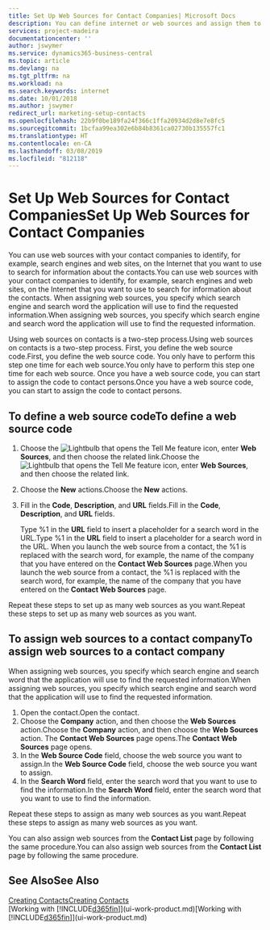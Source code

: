 ```yaml
---
title: Set Up Web Sources for Contact Companies| Microsoft Docs
description: You can define internet or web sources and assign them to a contact company to help identify how you want to search for information about your contacts.
services: project-madeira
documentationcenter: ''
author: jswymer
ms.service: dynamics365-business-central
ms.topic: article
ms.devlang: na
ms.tgt_pltfrm: na
ms.workload: na
ms.search.keywords: internet
ms.date: 10/01/2018
ms.author: jswymer
redirect_url: marketing-setup-contacts
ms.openlocfilehash: 22b9f0be189fa24f366c1ffa20934d2d8e7e8fc5
ms.sourcegitcommit: 1bcfaa99ea302e6b84b8361ca02730b135557fc1
ms.translationtype: HT
ms.contentlocale: en-CA
ms.lasthandoff: 03/08/2019
ms.locfileid: "812118"
---
```

# <a name="set-up-web-sources-for-contact-companies"></a><span data-ttu-id="74c96-103">Set Up Web Sources for Contact Companies</span><span class="sxs-lookup"><span data-stu-id="74c96-103">Set Up Web Sources for Contact Companies</span></span>
<span data-ttu-id="74c96-104">You can use web sources with your contact companies to identify, for example, search engines and web sites, on the Internet that you want to use to search for information about the contacts.</span><span class="sxs-lookup"><span data-stu-id="74c96-104">You can use web sources with your contact companies to identify, for example, search engines and web sites, on the Internet that you want to use to search for information about the contacts.</span></span> <span data-ttu-id="74c96-105">When assigning web sources, you specify which search engine and search word the application will use to find the requested information.</span><span class="sxs-lookup"><span data-stu-id="74c96-105">When assigning web sources, you specify which search engine and search word the application will use to find the requested information.</span></span>

<span data-ttu-id="74c96-106">Using web sources on contacts is a two-step process.</span><span class="sxs-lookup"><span data-stu-id="74c96-106">Using web sources on contacts is a two-step process.</span></span> <span data-ttu-id="74c96-107">First, you define the web source code.</span><span class="sxs-lookup"><span data-stu-id="74c96-107">First, you define the web source code.</span></span> <span data-ttu-id="74c96-108">You only have to perform this step one time for each web source.</span><span class="sxs-lookup"><span data-stu-id="74c96-108">You only have to perform this step one time for each web source.</span></span> <span data-ttu-id="74c96-109">Once you have a web source code, you can start to assign the code to contact persons.</span><span class="sxs-lookup"><span data-stu-id="74c96-109">Once you have a web source code, you can start to assign the code to contact persons.</span></span>

## <a name="to-define-a-web-source-code"></a><span data-ttu-id="74c96-110">To define a web source code</span><span class="sxs-lookup"><span data-stu-id="74c96-110">To define a web source code</span></span>
1. <span data-ttu-id="74c96-111">Choose the ![Lightbulb that opens the Tell Me feature](media/ui-search/search_small.png "Tell me what you want to do") icon, enter **Web Sources**, and then choose the related link.</span><span class="sxs-lookup"><span data-stu-id="74c96-111">Choose the ![Lightbulb that opens the Tell Me feature](media/ui-search/search_small.png "Tell me what you want to do") icon, enter **Web Sources**, and then choose the related link.</span></span>
2. <span data-ttu-id="74c96-112">Choose the **New** actions.</span><span class="sxs-lookup"><span data-stu-id="74c96-112">Choose the **New** actions.</span></span>
3. <span data-ttu-id="74c96-113">Fill in the **Code**, **Description**, and **URL** fields.</span><span class="sxs-lookup"><span data-stu-id="74c96-113">Fill in the **Code**, **Description**, and **URL** fields.</span></span>

    <span data-ttu-id="74c96-114">Type %1 in the **URL** field to insert a placeholder for a search word in the URL.</span><span class="sxs-lookup"><span data-stu-id="74c96-114">Type %1 in the **URL** field to insert a placeholder for a search word in the URL.</span></span> <span data-ttu-id="74c96-115">When you launch the web source from a contact, the %1 is replaced with the search word, for example, the name of the company that you have entered on the **Contact Web Sources** page.</span><span class="sxs-lookup"><span data-stu-id="74c96-115">When you launch the web source from a contact, the %1 is replaced with the search word, for example, the name of the company that you have entered on the **Contact Web Sources** page.</span></span>

<span data-ttu-id="74c96-116">Repeat these steps to set up as many web sources as you want.</span><span class="sxs-lookup"><span data-stu-id="74c96-116">Repeat these steps to set up as many web sources as you want.</span></span>

## <a name="to-assign-web-sources-to-a-contact-company"></a><span data-ttu-id="74c96-117">To assign web sources to a contact company</span><span class="sxs-lookup"><span data-stu-id="74c96-117">To assign web sources to a contact company</span></span>
<span data-ttu-id="74c96-118">When assigning web sources, you specify which search engine and search word that the application will use to find the requested information.</span><span class="sxs-lookup"><span data-stu-id="74c96-118">When assigning web sources, you specify which search engine and search word that the application will use to find the requested information.</span></span>

1. <span data-ttu-id="74c96-119">Open the contact.</span><span class="sxs-lookup"><span data-stu-id="74c96-119">Open the contact.</span></span>
2. <span data-ttu-id="74c96-120">Choose the **Company** action, and then choose the **Web Sources** action.</span><span class="sxs-lookup"><span data-stu-id="74c96-120">Choose the **Company** action, and then choose the **Web Sources** action.</span></span> <span data-ttu-id="74c96-121">The **Contact Web Sources** page opens.</span><span class="sxs-lookup"><span data-stu-id="74c96-121">The **Contact Web Sources** page opens.</span></span>
3. <span data-ttu-id="74c96-122">In the **Web Source Code** field, choose the web source you want to assign.</span><span class="sxs-lookup"><span data-stu-id="74c96-122">In the **Web Source Code** field, choose the web source you want to assign.</span></span>
4. <span data-ttu-id="74c96-123">In the **Search Word** field, enter the search word that you want to use to find the information.</span><span class="sxs-lookup"><span data-stu-id="74c96-123">In the **Search Word** field, enter the search word that you want to use to find the information.</span></span>

<span data-ttu-id="74c96-124">Repeat these steps to assign as many web sources as you want.</span><span class="sxs-lookup"><span data-stu-id="74c96-124">Repeat these steps to assign as many web sources as you want.</span></span>

<span data-ttu-id="74c96-125">You can also assign web sources from the **Contact List** page by following the same procedure.</span><span class="sxs-lookup"><span data-stu-id="74c96-125">You can also assign web sources from the **Contact List** page by following the same procedure.</span></span>

## <a name="see-also"></a><span data-ttu-id="74c96-126">See Also</span><span class="sxs-lookup"><span data-stu-id="74c96-126">See Also</span></span>
[<span data-ttu-id="74c96-127">Creating Contacts</span><span class="sxs-lookup"><span data-stu-id="74c96-127">Creating Contacts</span></span>](marketing-create-contact-companies.md)  
<span data-ttu-id="74c96-128">[Working with [!INCLUDE[d365fin](includes/d365fin_md.md)]](ui-work-product.md)</span><span class="sxs-lookup"><span data-stu-id="74c96-128">[Working with [!INCLUDE[d365fin](includes/d365fin_md.md)]](ui-work-product.md)</span></span>
